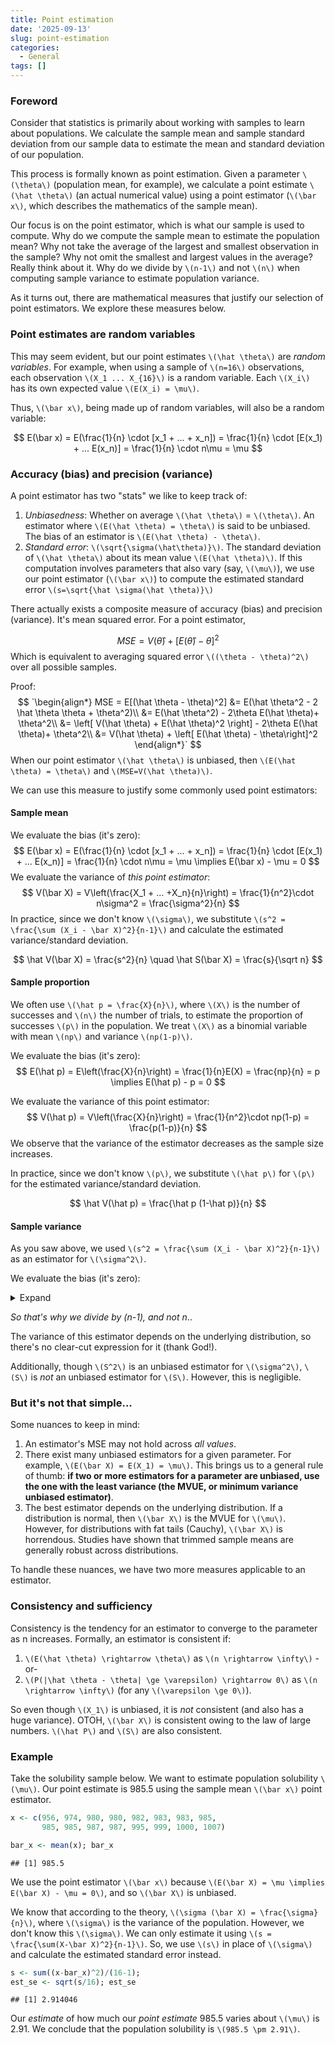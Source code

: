 ```yaml
---
title: Point estimation
date: '2025-09-13'
slug: point-estimation
categories:
  - General
tags: []
---
```


### Foreword 
Consider that statistics is primarily about working with samples to learn about populations. We calculate the sample mean and sample standard deviation from our sample data to estimate the mean and standard deviation of our population.

This process is formally known as point estimation. Given a parameter `\(\theta\)` (population mean, for example), we calculate a point estimate `\(\hat \theta\)` (an actual numerical value) using a point estimator (`\(\bar x\)`, which describes the mathematics of the sample mean).

Our focus is on the point estimator, which is what our sample is used to compute. Why do we compute the sample mean to estimate the population mean? Why not take the average of the largest and smallest observation in the sample? Why not omit the smallest and largest values in the average? Really think about it. Why do we divide by `\(n-1\)` and not `\(n\)` when computing sample variance to estimate population variance. 

As it turns out, there are mathematical measures that justify our selection of point estimators. We explore these measures below.

### Point estimates are random variables
This may seem evident, but our point estimates `\(\hat \theta\)` are _random variables_. For example, when using a sample of `\(n=16\)` observations, each observation `\(X_1 ... X_{16}\)` is a random variable. Each `\(X_i\)` has its own expected value `\(E(X_i) = \mu\)`.

Thus, `\(\bar x\)`, being made up of random variables, will also be a random variable:

$$
E(\bar x) = E(\frac{1}{n} \cdot [x_1 + ... + x_n]) = \frac{1}{n} \cdot [E(x_1) + ... E(x_n)] = \frac{1}{n} \cdot n\mu = \mu
$$
### Accuracy (bias) and precision (variance)
A point estimator has two "stats" we like to keep track of:

1. *Unbiasedness*: Whether on average `\(\hat \theta\)` = `\(\theta\)`. An estimator where `\(E(\hat \theta) = \theta\)` is said to be unbiased. The bias of an estimator is `\(E(\hat \theta) - \theta\)`. 
2. *Standard error*: `\(\sqrt{\sigma(\hat\theta)}\)`. The standard deviation of `\(\hat \theta\)` about its mean value `\(E(\hat \theta)\)`. If this computation involves parameters that also vary (say, `\(\mu\)`), we use our point estimator (`\(\bar x\)`) to compute the estimated standard error `\(s=\sqrt{\hat \sigma(\hat \theta)}\)`

There actually exists a composite measure of accuracy (bias) and precision (variance). It's mean squared error. For a point estimator, 

$$
MSE = V(\hat \theta) + [E(\hat \theta)- \theta]^2
$$ 
Which is equivalent to averaging squared error `\((\theta - \theta)^2\)` over all possible samples.

Proof:
$$
`\begin{align*}
MSE = E[(\hat \theta - \theta)^2] &= E(\hat \theta^2 - 2 \hat \theta \theta + \theta^2)\\
&= E(\hat \theta^2) - 2\theta E(\hat \theta)+ \theta^2\\
&= \left[ V(\hat \theta) + E(\hat \theta)^2 \right] - 2\theta E(\hat \theta)+ \theta^2\\
&= V(\hat \theta) + \left[ E(\hat \theta) - \theta\right]^2
\end{align*}`
$$
When our point estimator `\(\hat \theta\)` is unbiased, then `\(E(\hat \theta) = \theta\)` and `\(MSE=V(\hat \theta)\)`.

We can use this measure to justify some commonly used point estimators:

#### Sample mean 
We evaluate the bias (it's zero):
$$
E(\bar x) = E(\frac{1}{n} \cdot [x_1 + ... + x_n]) = \frac{1}{n} \cdot [E(x_1) + ... E(x_n)] = \frac{1}{n} \cdot n\mu = \mu \implies E(\bar x) - \mu = 0
$$
We evaluate the variance of _this point estimator_:
$$
V(\bar X) = V\left(\frac{X_1 + ... +X_n}{n}\right) = \frac{1}{n^2}\cdot n\sigma^2 = \frac{\sigma^2}{n}
$$
In practice, since we don't know `\(\sigma\)`, we substitute `\(s^2 = \frac{\sum (X_i - \bar X)^2}{n-1}\)` and calculate the estimated variance/standard deviation.

$$
\hat V(\bar X) = \frac{s^2}{n} \quad \hat S(\bar X) = \frac{s}{\sqrt n}
$$

#### Sample proportion
We often use `\(\hat p = \frac{X}{n}\)`, where `\(X\)` is the number of successes and `\(n\)` the number of trials, to estimate the proportion of successes `\(p\)` in the population. We treat `\(X\)` as a binomial variable with mean `\(np\)` and variance `\(np(1-p)\)`.

We evaluate the bias (it's zero):
$$
E(\hat p) = E\left(\frac{X}{n}\right) = \frac{1}{n}E(X) = \frac{np}{n} = p \implies E(\hat p) - p = 0
$$

We evaluate the variance of this point estimator: 
$$
V(\hat p) = V\left(\frac{X}{n}\right) = \frac{1}{n^2}\cdot np(1-p) = \frac{p(1-p)}{n} 
$$
We observe that the variance of the estimator decreases as the sample size increases. 

In practice, since we don't know `\(p\)`, we substitute `\(\hat p\)` for `\(p\)` for the estimated variance/standard deviation.

$$
\hat V(\hat p) = \frac{\hat p (1-\hat p)}{n} 
$$

#### Sample variance
As you saw above, we used `\(s^2 = \frac{\sum (X_i - \bar X)^2}{n-1}\)` as an estimator for `\(\sigma^2\)`.

We evaluate the bias (it's zero):
<details>
<summary> Expand </summary>
$$
`\begin{align*}
E(s^2) &= E(\frac{\sum(X_i - \bar X)^2)}{n-1}) \\
&= E \left( \frac{\sum X_i^2 - 2 n \bar X \sum  X_i + n \bar X^2}{n-1} \right) \\
&= \frac{1}{n-1} \left[ \sum E(X_i^2)-n E(\bar X^2) \right] \\
&= \frac{1}{n-1} \left[ \sum E(X_i^2)-n E \left[\frac{(\sum X_i)^2}{n^2}\right] \right] \\
&= \frac{1}{n-1} \left[ \sum E(X_i^2)-\frac{1}{n} E \left[(\sum X_i)^2\right] \right] \\
&= \frac{1}{n-1} \left[ \sum E(X_i^2)-\frac{1}{n} \left[ V(\sum X_i) + [E(\sum X_i)]^2 \right] \right] \\
&= \frac{1}{n-1} \left[ \sum V(X_i) + [E(\sum X_i)]^2 -\frac{1}{n} \left[ V(\sum X_i) + [n \mu]^2 \right] \right] \\
&= \frac{1}{n-1} \left[ n \sigma^2 + n\mu^2 -\frac{1}{n} \left[ n\sigma^2 +n^2\mu^2 \right] \right] \\ 
&=\frac{1}{n-1}\left[(n-1)(\sigma^2) +n(\mu^2 -\mu^2)\right] 
= \sigma^2 \implies E(S^2)- \sigma^2 = 0
\end{align*}`
$$
</details>

_So that's why we divide by (n-1), and not n_..

The variance of this estimator depends on the underlying distribution, so there's no clear-cut expression for it (thank God!).

Additionally, though `\(S^2\)` is an unbiased estimator for `\(\sigma^2\)`, `\(S\)` is *not* an unbiased estimator for `\(S\)`. However, this is negligible.

### But it's not that simple... 
Some nuances to keep in mind: 
1) An estimator's MSE may not hold across _all values_.
2) There exist many unbiased estimators for a given parameter. For example, `\(E(\bar X) = E(X_1) = \mu\)`.
This brings us to a general rule of thumb: **if two or more estimators for a parameter are unbiased, use the one with the least variance (the MVUE, or minimum variance unbiased estimator)**.
3) The best estimator depends on the underlying distribution. If a distribution is normal, then `\(\bar X\)` is the MVUE for `\(\mu\)`. However, for distributions with fat tails (Cauchy), `\(\bar X\)` is horrendous. Studies have shown that trimmed sample means are generally robust across distributions.

To handle these nuances, we have two more measures applicable to an estimator. 

### Consistency and sufficiency
Consistency is the tendency for an estimator to converge to the parameter as n increases. Formally, an estimator is consistent if:

1. `\(E(\hat \theta) \rightarrow \theta\)` as `\(n \rightarrow \infty\)`
-or- 
2. `\(P(|\hat \theta - \theta| \ge \varepsilon) \rightarrow 0\)` as `\(n \rightarrow \infty\)` (for any `\(\varepsilon \ge 0\)`).


So even though `\(X_1\)` is unbiased, it is _not_ consistent (and also has a huge variance). OTOH, `\(\bar X\)` is consistent owing to the law of large numbers. `\(\hat P\)` and `\(S\)` are also consistent.

### Example
Take the solubility sample below. We want to estimate population solubility `\(\mu\)`. Our point estimate is 985.5 using the sample mean `\(\bar x\)` point estimator.

``` r
x <- c(956, 974, 980, 980, 982, 983, 983, 985, 
       985, 985, 987, 987, 995, 999, 1000, 1007)

bar_x <- mean(x); bar_x
```

```
## [1] 985.5
```

We use the point estimator `\(\bar x\)` because `\(E(\bar X) = \mu \implies E(\bar X) - \mu = 0\)`, and so `\(\bar X\)` is unbiased. 

We know that according to the theory, `\(\sigma (\bar X) = \frac{\sigma}{n}\)`, where `\(\sigma\)` is the variance of the population. However, we don't know this `\(\sigma\)`. We can only estimate it using `\(s = \frac{\sum(X-\bar X)^2}{n-1}\)`. So, we use `\(s\)` in place of `\(\sigma\)` and calculate the estimated standard error instead. 


``` r
s <- sum((x-bar_x)^2)/(16-1); 
est_se <- sqrt(s/16); est_se
```

```
## [1] 2.914046
```

Our _estimate_ of how much our _point estimate_ 985.5 varies about `\(\mu\)` is 2.91. We conclude that the population solubility is `\(985.5 \pm 2.91\)`.



